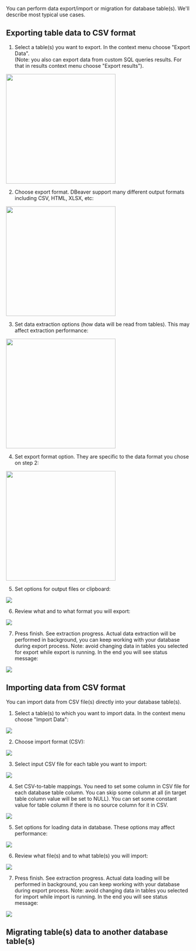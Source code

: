 You can perform data export/import or migration for database table(s).
We'll describe most typical use cases.

## Exporting table data to CSV format

1. Select a table(s) you want to export. In the context menu choose "Export Data".  
(Note: you also can export data from custom SQL queries results. For that in results context menu choose "Export results").
<img src="images/dt/dt-export_menu.png" width="300"/>

2. Choose export format. DBeaver support many different output formats including CSV, HTML, XLSX, etc:
<img src="images/dt/dt-export-format.png" width="300"/>

3. Set data extraction options (how data will be read from tables). This may affect extraction performance:
<img src="images/dt/dt-options-extract.png" width="300"/>

4. Set export format option. They are specific to the data format you chose on step 2:
<img src="images/dt/dt-options-format.png" width="300"/>

5. Set options for output files or clipboard:
<img src="images/dt/dt-options-output.png"/>

6. Review what and to what format you will export:
<img src="images/dt/dt-export-final.png"/>

7. Press finish. See extraction progress. Actual data extraction will be performed in background, you can keep working with your database during export process.
Note: avoid changing data in tables you selected for export while export is running.
In the end you will see status message:
<img src="images/dt/dt_message-success.png"/>

## Importing data from CSV format
You can import data from CSV file(s) directly into your database table(s).

1. Select a table(s) to which you want to import data. In the context menu choose "Import Data":
<img src="images/dt/dt-import-menu.png"/>

2. Choose import format (CSV):
<img src="images/dt/dt-import-format.png"/>

3. Select input CSV file for each table you want to import:
<img src="images/dt/dt-import-files.png"/>

4. Set CSV-to-table mappings. 
You need to set some column in CSV file for each database table column.
You can skip some column at all (in target table column value will be set to NULL).
You can set some constant value for table column if there is no source column for it in CSV.
<img src="images/dt/dt-import-mappings.png"/>

5. Set options for loading data in database. These options may affect performance:
<img src="images/dt/dt-options-load.png"/>

6. Review what file(s) and to what table(s) you will import:
<img src="images/dt/dt-import-final.png"/>

7. Press finish. See extraction progress. Actual data loading will be performed in background, you can keep working with your database during export process.
Note: avoid changing data in tables you selected for import while import is running.
In the end you will see status message:
<img src="images/dt/dt_message-success.png"/>

## Migrating table(s) data to another database table(s)

